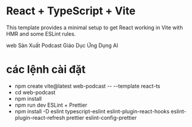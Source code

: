 # React + TypeScript + Vite

This template provides a minimal setup to get React working in Vite with HMR and some ESLint rules.

web Sản Xuất Podcast Giáo Dục Ứng Dụng AI
# các lệnh cài đặt

 - npm create vite@latest web-podcast -- --template react-ts
 - cd web-podcast
 - npm install
 - npm run dev
  ESLint + Prettier
 - npm install -D eslint typescript-eslint eslint-plugin-react-hooks eslint-plugin-react-refresh prettier eslint-config-prettier




